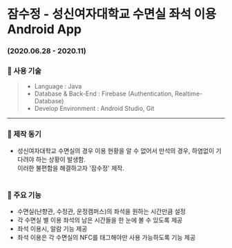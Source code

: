 # 잠수정 - 성신여자대학교 수면실 좌석 이용 Android App   
### (2020.06.28 - 2020.11)    

### :pushpin: 사용 기술   
> * Language : Java  
> * Database & Back-End : Firebase (Authentication, Realtime-Database)  
> * Develop Environment : Android Studio, Git  

---

### :pencil: 제작 동기    
* 성신여자대학교 수면실의 경우 이용 현황을 알 수 없어서 만석의 경우, 하염없이 기다려야 하는 상황이 발생함.<br>
이러한 불편함을 해결하고자 '잠수정' 제작.<br><br>

### :pencil: 주요 기능   
* 수면실(난향관, 수정관, 운정캠퍼스)의 좌석을 원하는 시간만큼 설정  
* 각 수면실 별 이용 좌석의 남은 시간들을 한 눈에 볼 수 있도록 제공   
* 좌석 이용시, 알람 기능 제공   
* 좌석 이용은 각 수면실의 NFC를 태그해야만 사용 가능하도록 기능 제공   
